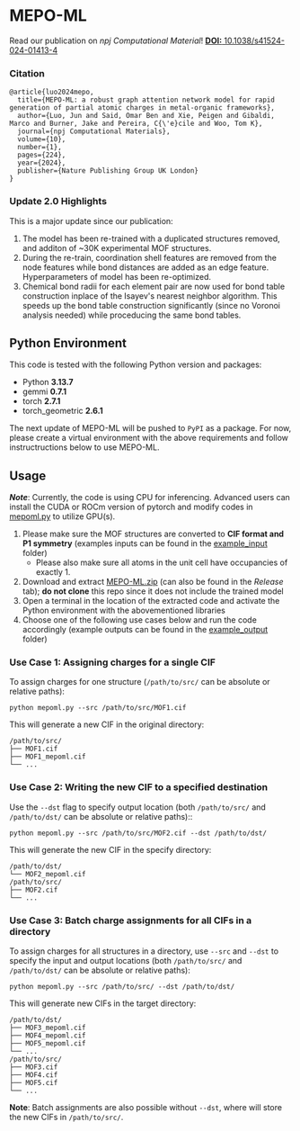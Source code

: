 # MEPO-ML

Read our publication on *npj Computational Material*! [**DOI:** 10.1038/s41524-024-01413-4](https://www.nature.com/articles/s41524-024-01413-4)

### Citation
```
@article{luo2024mepo,
  title={MEPO-ML: a robust graph attention network model for rapid generation of partial atomic charges in metal-organic frameworks},
  author={Luo, Jun and Said, Omar Ben and Xie, Peigen and Gibaldi, Marco and Burner, Jake and Pereira, C{\'e}cile and Woo, Tom K},
  journal={npj Computational Materials},
  volume={10},
  number={1},
  pages={224},
  year={2024},
  publisher={Nature Publishing Group UK London}
}
```

### Update 2.0 Highlights

This is a major update since our publication:

1. The model has been re-trained with a duplicated structures removed, and additon of ~30K experimental MOF structures.
2. During the re-train, coordination shell features are removed from the node features while bond distances are added as an edge feature. Hyperparameters of model has been re-optimized.
3. Chemical bond radii for each element pair are now used for bond table construction inplace of the Isayev's nearest neighbor algorithm. This speeds up the bond table construction significantly (since no Voronoi analysis needed) while proceducing the same bond tables.

## Python Environment

This code is tested with the following Python version and packages:
- Python **3.13.7**
- gemmi **0.7.1**
- torch **2.7.1**
- torch_geometric **2.6.1**

The next update of MEPO-ML will be pushed to `PyPI` as a package. For now, please create a virtual environment with the above requirements and follow instructructions below to use MEPO-ML.

## Usage

***Note***: Currently, the code is using CPU for inferencing. Advanced users can install the CUDA or ROCm version of pytorch and modify codes in [mepoml.py](mepoml.py) to utilize GPU(s).

1. Please make sure the MOF structures are converted to **CIF format and P1 symmetry** (examples inputs can be found in the [example_input](example_input) folder)
   - Please also make sure all atoms in the unit cell have occupancies of exactly 1.
2. Download and extract [MEPO-ML.zip](https://github.com/uowoolab/MEPO-ML/releases/latest/download/MEPO-ML.zip) (can also be found in the *Release* tab); **do not clone** this repo since it does not include the trained model
3. Open a terminal in the location of the extracted code and activate the Python environment with the abovementioned libraries
4. Choose one of the following use cases below and run the code accordingly (example outputs can be found in the [example_output](example_output) folder)


### Use Case 1: Assigning charges for a single CIF

To assign charges for one structure (`/path/to/src/` can be absolute or relative paths):

```
python mepoml.py --src /path/to/src/MOF1.cif
```

This will generate a new CIF in the original directory:

```
/path/to/src/
├── MOF1.cif
├── MOF1_mepoml.cif
└── ...
```

### Use Case 2: Writing the new CIF to a specified destination

Use the `--dst` flag to specify output location (both `/path/to/src/` and `/path/to/dst/` can be absolute or relative paths)::

```
python mepoml.py --src /path/to/src/MOF2.cif --dst /path/to/dst/
```

This will generate the new CIF in the specify directory:

```
/path/to/dst/
└── MOF2_mepoml.cif
/path/to/src/
├── MOF2.cif
└── ...
```

### Use Case 3: Batch charge assignments for all CIFs in a directory

To assign charges for all structures in a directory, use `--src` and `--dst` to specify the input and output locations (both `/path/to/src/` and `/path/to/dst/` can be absolute or relative paths):

```
python mepoml.py --src /path/to/src/ --dst /path/to/dst/
```

This will generate new CIFs in the target directory:

```
/path/to/dst/
├── MOF3_mepoml.cif
├── MOF4_mepoml.cif
├── MOF5_mepoml.cif
└── ...
/path/to/src/
├── MOF3.cif
├── MOF4.cif
├── MOF5.cif
└── ...
```

**Note**: Batch assignments are also possible without `--dst`, where will store the new CIFs in `/path/to/src/`.
